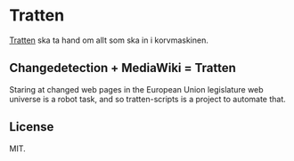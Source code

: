 # Tratten

[Tratten](http://groups.google.com/group/tratten?lnk=srg) ska ta hand om allt som ska in i korvmaskinen.

## Changedetection + MediaWiki = Tratten

Staring at changed web pages in the European Union legislature web universe is a robot task, and so tratten-scripts is a project to automate that.

## License

MIT.
